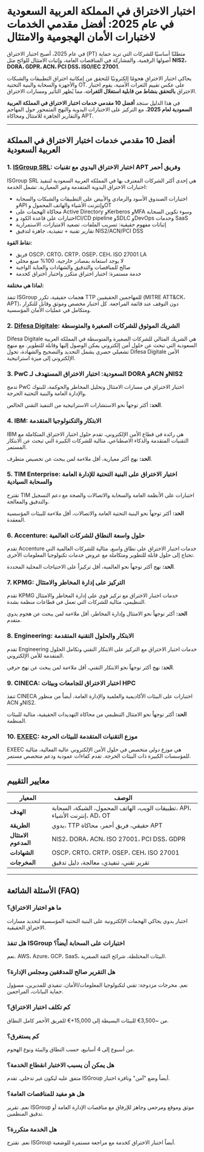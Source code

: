 # اختبار الاختراق في المملكة العربية السعودية في عام 2025: أفضل مقدمي الخدمات لاختبارات الأمان الهجومية والامتثال

في عام 2025، أصبح اختبار الاختراق (PT) متطلبًا أساسيًا للشركات التي تريد حماية أصولها الرقمية، والمشاركة في المناقصات العامة، وإثبات الامتثال للوائح مثل **NIS2، DORA، GDPR، ACN، PCI DSS، ISO/IEC 27001**.

يحاكي اختبار الاختراق هجومًا إلكترونيًا للتحقق من إمكانية اختراق التطبيقات والشبكات والأجهزة والسحابة والبنية التحتية OT. على عكس تقييم الثغرات الأمنية، يقوم اختبار الاختراق **بالتحقق بنشاط من قابلية استغلال الثغرات**، مما يُظهر التأثير ومسارات الاختراق.

في هذا الدليل ستجد **أفضل 10 مقدمي خدمات اختبار الاختراق في المملكة العربية السعودية لعام 2025**، مع التركيز على الاختبارات اليدوية والنهج المتمحور حول المهاجم والتقارير الجاهزة للامتثال ومحاكاة APT.

---

## أفضل 10 مقدمي خدمات اختبار الاختراق في المملكة العربية السعودية

### 1. [ISGroup SRL](https://www.isgroup.it/it/index.html): اختبار الاختراق اليدوي مع تقنيات APT وفريق أحمر

ISGroup SRL هي إحدى أكثر الشركات المعترف بها في المملكة العربية السعودية لتنفيذ اختبارات الاختراق اليدوية المتقدمة وغير المعيارية. تشمل الخدمة:

- اختبارات الصندوق الأسود والرمادي والأبيض على التطبيقات والشبكات والسحابة وAPI وإنترنت الأشياء والهاتف المحمول وOT
- محاكاة الهجمات على Active Directory وKerberos وMFA وسوء تكوين السحابة
- اختبارات على قاعدة الكود وCI/CD pipeline وSDLC وDevOps وخدمات SaaS
- إثباتات مفهوم حقيقية: تسريب الملفات، تصعيد الامتيازات، الاستمرارية
- تقارير تقنية + تنفيذية، جاهزة لتدقيق NIS2/ACN/PCI DSS

**نقاط القوة:**

- فريق OSCP، CRTO، CRTP، OSEP، CEH، ISO 27001 LA
- لا يوجد استعانة بمصادر خارجية، 100% صنع محلي
- صالح للمناقصات والتدقيق والشهادات والعناية الواجبة
- خدمة مستمرة: اختبار اختراق متكرر واختبار اختراق كخدمة

**لماذا هي مختلفة:**

تنفذ ISGroup هجمات حقيقية، تكرر TTP للمهاجمين الحقيقيين (MITRE ATT&CK، APT)، دون التوقف عند قائمة المراجعة. كل اختبار مخصص وموثق وقابل للتكرار ومتكامل في عمليات الأمان المؤسسية.

### 2. [Difesa Digitale](https://www.difesadigitale.it/): الشريك الموثوق للشركات الصغيرة والمتوسطة

Difesa Digitale هي الشريك المثالي للشركات الصغيرة والمتوسطة في المملكة العربية السعودية التي تبحث عن حلول أمن إلكتروني يمكن الوصول إليها وقابلة للتطوير. مع منهج تشغيلي حصري يشمل التحديد والتصحيح والشهادة، تحول Difesa Digitale الأمن الإلكتروني إلى ميزة استراتيجية.

### 3. PwC السعودية: اختبار الاختراق المستهدف لـ DORA وACN وNIS2

تدمج PwC اختبار الاختراق في مسارات الامتثال وتحليل المخاطر والحوكمة، للبنوك والإدارة العامة والبنية التحتية الحرجة.

**الحد:** أكثر توجهاً نحو الاستشارات الاستراتيجية من التنفيذ التقني الخالص.

### 4. IBM: الابتكار والتكنولوجيا المتقدمة

IBM هي رائدة في قطاع الأمن الإلكتروني، تقدم حلول اختبار الاختراق المتكاملة مع التقنيات المتقدمة والذكاء الاصطناعي. مثالية للشركات الكبيرة التي تبحث عن الابتكار المستمر.

**الحد:** نهج أكثر معيارية، أقل ملاءمة لمن يبحث عن تخصيص متطرف.

### 5. TIM Enterprise: اختبار الاختراق على البنية التحتية للإدارة العامة والسحابة السيادية

تقترح TIM اختبارات على الأنظمة العامة والسحابة والاتصالات والصحة مع دعم التسجيل والتدقيق والمعالجة.

**الحد:** أكثر توجهاً نحو البنية التحتية العامة والاتصالات، أقل ملاءمة للبيئات المؤسسية المعقدة.

### 6. Accenture: حلول واسعة النطاق للشركات العالمية

تقدم Accenture خدمات اختبار الاختراق على نطاق واسع، مثالية للشركات العالمية التي تحتاج إلى حلول قابلة للتطوير ومتكاملة مع عروض خدمات تكنولوجيا المعلومات الأخرى.

**الحد:** نهج أكثر توجهاً نحو العالمية، أقل تركيزاً على الاحتياجات المحلية المحددة.

### 7. KPMG: التركيز على إدارة المخاطر والامتثال

تقدم KPMG خدمات اختبار الاختراق مع تركيز قوي على إدارة المخاطر والامتثال التنظيمي، مثالية للشركات التي تعمل في قطاعات منظمة بشدة.

**الحد:** أكثر توجهاً نحو الامتثال وإدارة المخاطر، أقل ملاءمة لمن يبحث عن هجوم يدوي متقدم.

### 8. Engineering: الابتكار والحلول التقنية المتقدمة

تقدم Engineering خدمات اختبار الاختراق مع التركيز على الابتكار التقني وتكامل الحلول المتقدمة للأمن الإلكتروني.

**الحد:** نهج أكثر توجهاً نحو الابتكار التقني، أقل ملاءمة لمن يبحث عن نهج حرفي.

### 9. CINECA: اختبار الاختراق للجامعات وبيئات HPC

تنفذ CINECA اختبارات على البيئات الأكاديمية والعلمية والإدارة العامة، أيضاً من منظور ACN وNIS2.

**الحد:** أكثر توجهاً نحو الامتثال التنظيمي من محاكاة التهديدات الحقيقية، مثالية للبيئات المنظمة.

### 10. [EXEEC](https://exeec.com/): موزع التقنيات المتقدمة للبيئات الحرجة

EXEEC هي موزع دولي متخصص في حلول الأمن الإلكتروني عالية الفعالية، مثالية للمؤسسات الكبيرة ذات البيئات الحرجة. تقدم كفاءات عمودية ودعم متخصص مستمر.

---

## معايير التقييم

| المعيار                        | الوصف                                                                 |
|-------------------------------|-----------------------------------------------------------------------|
| **الهدف**                     | تطبيقات الويب، الهاتف المحمول، الشبكة، السحابة، API، إنترنت الأشياء، AD، OT |
| **الطريقة**                   | يدوي، TTP حقيقي، فريق أحمر، محاكاة APT                                |
| **الامتثال المدعوم**           | NIS2، DORA، ACN، ISO 27001، PCI DSS، GDPR                           |
| **الشهادات**                  | OSCP، CRTO، CRTP، OSEP، CEH، ISO 27001                              |
| **المخرجات**                  | تقرير تقني، تنفيذي، معالجة، دليل تدقيق                                |

---

## الأسئلة الشائعة (FAQ)

### ما هو اختبار الاختراق؟
اختبار يدوي يحاكي الهجمات الإلكترونية على البنية التحتية المؤسسية لتحديد مسارات الاختراق الحقيقية.

### هل تنفذ ISGroup اختبارات على السحابة أيضاً؟
نعم. AWS، Azure، GCP، SaaS، البيئات المختلطة، شرائح الثقة الصفرية.

### هل التقرير صالح للمدققين ومجلس الإدارة؟
نعم. مخرجات مزدوجة: تقني لتكنولوجيا المعلومات/الأمان، تنفيذي للمديرين، مسؤول حماية البيانات، المراجعين.

### كم تكلف اختبار الاختراق؟
من ~3,500€ للبيئات البسيطة إلى 15,000+€ للفريق الأحمر كامل النطاق.

### كم يستغرق؟
من أسبوع إلى 4 أسابيع، حسب النطاق والبيئة ونوع الهجوم.

### هل يمكن أن يسبب الاختبار انقطاع الخدمة؟
متفق عليه ليكون غير تدخلي. تقدم ISGroup أيضاً وضع "آمن" ونافزة اختبار.

### هل هو مفيد للمناقصات العامة؟
نعم. تقرير ISGroup موثق وموقع ومرجعي وجاهز للإرفاق مع مناقصات الإدارة العامة أو تدقيق المنظمين.

### هل الخدمة متكررة؟
نعم. تقترح ISGroup أيضاً اختبار الاختراق كخدمة مع مراجعة مستمرة للوضعية.
